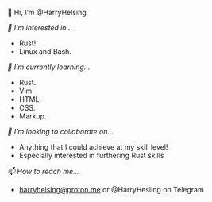 👋 Hi, I’m @HarryHelsing

*👀 I’m interested in...*
- Rust!
- Linux and Bash.

*🌱 I’m currently learning...*

- Rust.
- Vim.
- HTML.
- CSS.
- Markup.

*💞️ I’m looking to collaborate on...*

- Anything that I could achieve at my skill level!
- Especially interested in furthering Rust skills

*📫 How to reach me...*

- harryhelsing@proton.me or @HarryHesling on Telegram

<!---
HarryHelsing/HarryHelsing is a ✨ special ✨ repository because its `README.md` (this file) appears on your GitHub profile.
You can click the Preview link to take a look at your changes.
--->
